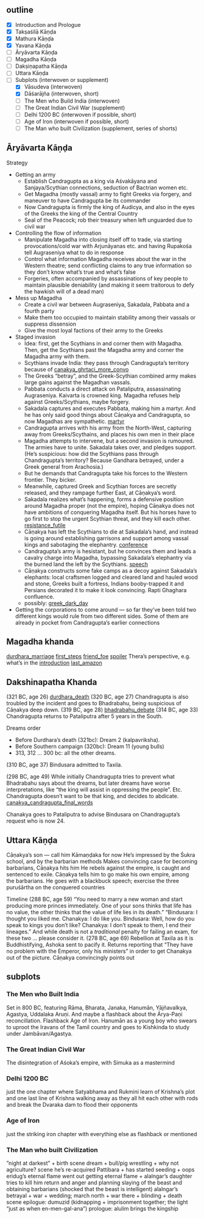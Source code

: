## outline

- [x] Introduction and Prologue
- [x] Takṣaśilā Kāṇḍa
- [x] Mathura Kāṇḍa
- [x] Yavana Kāṇḍa
- [ ] Āryāvarta Kāṇḍa
- [ ] Magadha Kāṇḍa
- [ ] Dakṣiṇapatha Kāṇḍa
- [ ] Uttara Kāṇḍa
- [ ] Subplots (interwoven or supplement)
	- [x] Vāsudeva (interwoven)
	- [x] Dāśarājña (interwoven, short)
	- [ ] The Men who Build India (interwoven)
	- [ ] The Great Indian Civil War (supplement)
	- [ ] Delhi 1200 BC (interwoven if possible, short)
	- [ ] Age of Iron (interwoven if possible, short)
	- [ ] The Man who built Civilization (supplement, series of shorts)

## Āryāvarta Kāṇḍa

Strategy

- Getting an army
	- Establish Candragupta as a king via Aśvakāyana and Sanjaya/Scythian connections, seduction of Bactrian women etc.
	- Get Magadha (mostly vassal) army to fight Greeks via forgery, and maneuver to have Candragupta be its commander
	- Now Candragupta is firmly the king of Audicya, and also in the eyes of the Greeks the king of the Central Country
	- Seal of the Peacock; rob their treasury when left unguarded due to civil war
- Controlling the flow of information
	- Manipulate Magadha into closing itself off to trade, via starting provocations/cold war with Arjunāyanas etc. and having Rupakośa tell Augraseniya what to do in response
	- Control what information Magadha receives about the war in the Western theatre; send conflicting claims to any true information so they don’t know what’s true and what’s false
	- Forgeries, often accompanied by assassinations of key people to maintain plausible deniability (and making it seem traitorous to defy the hawkish will of a dead man)
- Mess up Magadha
	-  Create a civil war between Augraseniya, Sakadala, Pabbata and a fourth party
	- Make them too occupied to maintain stability among their vassals or suppress dissension
	- Give the most loyal factions of their army to the Greeks
- Staged invasion
	- Idea: first, get the Scythians in and corner them with Magadha. Then, get the Scythians past the Magadha army and corner the Magadha army with them.
	- Scythians invade India: they pass through Candragupta’s territory because of [canakya_ghrtaci_more_convo](chapters/rough/4/canakya_ghrtaci_more_convo.md)
	- The Greeks “betray”, and the Greek-Scythian combined army makes large gains against the Magadhan vassals. 
	- Pabbata conducts a direct attack on Pataliputra, assassinating Augraseniya. Kaivarta is crowned king. Magadha refuses help against Greeks/Scythians, maybe forgery.
	- Sakadala captures and executes Pabbata, making him a martyr. And he has only said good things about Cāṇakya and Candragupta, so now Magadhas are sympathetic. [martyr](chapters/rough/4/martyr.md)
	- Candragupta arrives with his army from the North-West, capturing away from Greeks/Scythains, and places his own men in their place
	- Magadha attempts to intervene, but a second invasion is rumoured. The armies have to unite. Sakadala takes over, and pledges support. (He’s suspicious: how did the Scythians pass through Chandragupta’s territory? Because Gandhara betrayed, under a Greek general from Arachosia.)
	- But he demands that Candragupta take his forces to the Western frontier. They bicker.
	- Meanwhile, captured Greek and Scythian forces are secretly released, and they rampage further East, at Cāṇakya’s word.
	- Sakadala realizes what’s happening, forms a defensive position around Magadha proper (not the empire), hoping Cāṇakya does not have ambitions of conquering Magadha itself. But his horses have to go first to stop the urgent Scythian threat, and they kill each other. [resistance_futile](chapters/rough/4/resistance_futile.md)
	- Cāṇakya has left the Scythians to die at Sakadala’s hand, and instead is going around establishing garrisons and support among vassal kings and sabotaging the elephantry. [conference](chapters/rough/4/conference.md)
	- Candragupta’s army is hesistant, but he convinces them and leads a cavalry charge into Magadha, bypassing Sakadala’s elephantry via the burned land the left by the Scythians. [speech](chapters/rough/4/speech.md)
	- Cāṇakya constructs some fake camps as a decoy against Sakadala’s elephants: local craftsmen logged and cleared land and hauled wood and stone, Greeks built a fortress, Indians booby-trapped it and Persians decorated it to make it look convincing. Rapti Ghaghara confluence.
	- possibly: [greek_dark_day](chapters/rough/4/greek_dark_day.md)
- Getting the corporations to come around — so far they’ve been told two different kings would rule from two different sides. Some of them are already in pocket from Candragupta’s earlier connections

## **Magadha khanda**

[durdhara_marriage](chapters/rough/5/durdhara_marriage.md)
[first_steps](chapters/rough/5/first_steps.md)
[friend_foe](chapters/rough/5/friend_foe.md)
[spoiler](chapters/rough/5/spoiler.md)
Thera’s perspective, e.g. what’s in the [introduction](chapters/0/0.1.md)
[last_amazon](chapters/rough/5/last_amazon.md)

## **Dakshinapatha Khanda**

(321 BC, age 26) [durdhara_death](chapters/rough/6/durdhara_death.md)
(320 BC, age 27) Chandragupta is also troubled by the incident and goes to Bhadrabahu, being suspicious of Cāṇakya deep down.
(319 BC, age 28) [bhadrabahu_debate](chapters/rough/6/bhadrabahu_debate.md)
(314 BC, age 33) Chandragupta returns to Pataliputra after 5 years in the South.

Dreams order
- Before Durdhara’s death (321bc): Dream 2 (kalpavriksha).
- Before Southern campaign (320bc): Dream 11 (young bulls)
- 313, 312 … 300 bc: all the other dreams.

(310 BC, age 37) Bindusara admitted to Taxila.

(298 BC, age 49) While initially Chandragupta tries to prevent what Bhadrabahu says about the dreams, but later dreams have worse interpretations, like “the king will assist in oppressing the people”. Etc. Chandragupta doesn’t want to be that king, and decides to abdicate. [canakya_candragupta_final_words](chapters/rough/6/canakya_candragupta_final_words.md)

Chanakya goes to Pataliputra to advise Bindusara on Chandragupta’s request who is now 24.

## Uttara Kāṇḍa
Cāṇakya’s son — call him Kāmaṇḍaka for now
He’s impressed by the Śukra school, and by the barbarian methods
Makes convincing case for becoming barbarians, Cāṇakya hits him
He rebels against the empire, is caught and sentenced to exile. Cāṇakya tells him to go make his own empire, among the barbarians.
He goes with a blackbuck
speech; exercise the three puruśārtha on the conquered countries

Timeline
(288 BC, age 59) “You need to marry a new woman and start producing more princes immediately. One of your sons thinks that life has no value, the other thinks that the value of life lies in its death.” “Bindusara: I thought you liked me. Chanakya: I do like you. Bindusara: Well, how do you speak to kings you don’t like? Chanakya: I don’t speak to them, I end their lineages.” And while death is not a _traditional_ penalty for failing an exam, for these two … please consider it.
 (278 BC, age 69) Rebellion at Taxila as it is Buddhistifying, Ashoka sent to pacify it. Returns reporting that “They have no problem with the Emperor, only his ministers” in order to get Chanakya out of the picture. Cāṇakya convincingly points out 

## subplots

### The Men who Built India
Set in 800 BC, featuring Rāma, Bharata, Janaka, Hanumān, Yājñavalkya, Agastya, Uddalaka Aruṇi. And maybe a flashback about the Ārya-Paṇi reconcillation. Flashback Age of Iron. Hanumān as a young boy who swears to uproot the Iravans of the Tamil country and goes to Kishkinda to study under Jambāvan/Agastya.

### The Great Indian Civil War
The disintegration of Aśoka’s empire, with Simuka as a mastermind

### Delhi 1200 BC
just the one chapter where Satyabhama and Rukmini learn of Krishna’s plot 
and one last line of Krishna walking away as they all hit each other with rods and break the Dvaraka dam to flood their opponents

### Age of Iron
just the striking iron chapter with everything else as flashback or mentioned

### The Man who built Civilization
”night at darkest” + birth scene
dream + bull/pig wrestling + why not agriculture? scene
he’s re-acquired Pattibara + has started seeding + oops eridug’s eternal flame went out
getting eternal flame + alalngar’s daughter tries to kill him
return and anger and planning
slaying of the beast and obtaining barbarians (shocked that the beast is intelligent)
alalngar’s betrayal + war + wedding;
march north + war there + blinding + death scene
epilogue: dumuzid (kidnapping + imprisonment together; the light “just as when en-men-gal-ana”)
prologue: alulim brings the kingship
